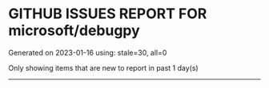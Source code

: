 
# GITHUB ISSUES REPORT FOR microsoft/debugpy


Generated on 2023-01-16 using: stale=30, all=0


Only showing items that are new to report in past 1 day(s)


---
